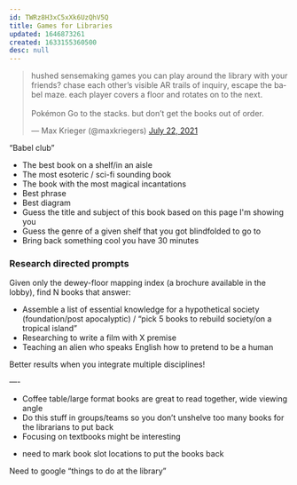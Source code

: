 ```yaml
---
id: TWRz8H3xC5xXk6UzQhV5Q
title: Games for Libraries
updated: 1646873261
created: 1633155360500
desc: null
---
```


<blockquote class="twitter-tweet"><p lang="en" dir="ltr">hushed sensemaking games you can play around the library with your friends? chase each other’s visible AR trails of inquiry, escape the babel maze. each player covers a floor and rotates on to the next.<br><br>Pokémon Go to the stacks. but don’t get the books out of order.</p>&mdash; Max Krieger (@maxkriegers) <a href="https://twitter.com/maxkriegers/status/1418085655255478274?ref_src=twsrc%5Etfw">July 22, 2021</a></blockquote> <script async src="https://platform.twitter.com/widgets.js" charset="utf-8"></script>

“Babel club”

* The best book on a shelf/in an aisle
* The most esoteric / sci-fi sounding book
* The book with the most magical incantations
* Best phrase
* Best diagram
* Guess the title and subject of this book based on this page I'm showing you
* Guess the genre of a given shelf that you got blindfolded to go to
* Bring back something cool you have 30 minutes

### Research directed prompts

Given only the dewey-floor mapping index (a brochure available in the lobby), find N books that answer:

* Assemble a list of essential knowledge for a hypothetical society (foundation/post apocalyptic) / “pick 5 books to rebuild society/on a tropical island”
* Researching to write a film with X premise
* Teaching an alien who speaks English how to pretend to be a human

Better results when you integrate multiple disciplines!

—-


- Coffee table/large format books are great to read together, wide viewing angle
- Do this stuff in groups/teams so you don’t unshelve too many books for the librarians to put back
- Focusing on textbooks might be interesting

* need to mark book slot locations to put the books back



Need to google “things to do at the library”
